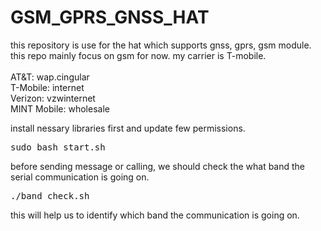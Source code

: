 # GSM_GPRS_GNSS_HAT</br>

<p>
  this repository is use for the hat which supports gnss, gprs, gsm module. this repo mainly focus on gsm for now. my carrier is T-mobile.</br></br>
AT&T: wap.cingular</br>
T-Mobile: internet</br>
Verizon: vzwinternet</br>
MINT Mobile: wholesale</br>
<div>
  install nessary libraries first and update few permissions.
  <pre>sudo bash start.sh</pre>
  before sending message or calling, we should check the what band the serial communication is going on.</br>
  <pre>./band_check.sh</pre>
  this will help us to identify which band the communication is going on.
</div>
<div>
  
</div>
</p>
